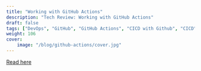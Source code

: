 ```yaml
---
title: "Working with GitHub Actions"
description: "Tech Review: Working with GitHub Actions"
draft: false
tags: ["DevOps", "GitHub", "GitHub Actions", "CICD with Github", "CICD", "CI"]
weight: 106
cover:
    image: "/blog/github-actions/cover.jpg"
---
```


[Read here](https://codebabel.com/github-actions/)
